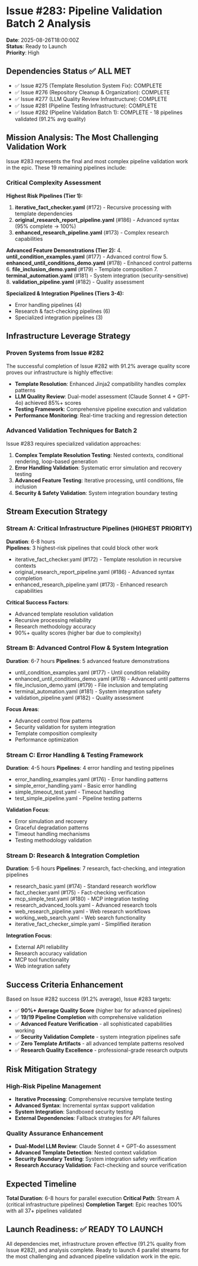 # Issue #283: Pipeline Validation Batch 2 Analysis

**Date**: 2025-08-26T18:00:00Z  
**Status**: Ready to Launch  
**Priority**: High  

## Dependencies Status ✅ ALL MET
- ✅ Issue #275 (Template Resolution System Fix): COMPLETE
- ✅ Issue #276 (Repository Cleanup & Organization): COMPLETE  
- ✅ Issue #277 (LLM Quality Review Infrastructure): COMPLETE
- ✅ Issue #281 (Pipeline Testing Infrastructure): COMPLETE
- ✅ Issue #282 (Pipeline Validation Batch 1): COMPLETE - 18 pipelines validated (91.2% avg quality)

## Mission Analysis: The Most Challenging Validation Work

Issue #283 represents the final and most complex pipeline validation work in the epic. These 19 remaining pipelines include:

### Critical Complexity Assessment

**Highest Risk Pipelines (Tier 1):**
1. **iterative_fact_checker.yaml** (#172) - Recursive processing with template dependencies
2. **original_research_report_pipeline.yaml** (#186) - Advanced syntax (95% complete → 100%)
3. **enhanced_research_pipeline.yaml** (#173) - Complex research capabilities

**Advanced Feature Demonstrations (Tier 2):**
4. **until_condition_examples.yaml** (#177) - Advanced control flow
5. **enhanced_until_conditions_demo.yaml** (#178) - Enhanced control patterns
6. **file_inclusion_demo.yaml** (#179) - Template composition
7. **terminal_automation.yaml** (#181) - System integration (security-sensitive)
8. **validation_pipeline.yaml** (#182) - Quality assessment

**Specialized & Integration Pipelines (Tiers 3-4):**
- Error handling pipelines (4)
- Research & fact-checking pipelines (6)
- Specialized integration pipelines (3)

## Infrastructure Leverage Strategy

### Proven Systems from Issue #282
The successful completion of Issue #282 with 91.2% average quality score proves our infrastructure is highly effective:

- **Template Resolution**: Enhanced Jinja2 compatibility handles complex patterns
- **LLM Quality Review**: Dual-model assessment (Claude Sonnet 4 + GPT-4o) achieved 85%+ scores
- **Testing Framework**: Comprehensive pipeline execution and validation
- **Performance Monitoring**: Real-time tracking and regression detection

### Advanced Validation Techniques for Batch 2
Issue #283 requires specialized validation approaches:

1. **Complex Template Resolution Testing**: Nested contexts, conditional rendering, loop-based generation
2. **Error Handling Validation**: Systematic error simulation and recovery testing
3. **Advanced Feature Testing**: Iterative processing, until conditions, file inclusion
4. **Security & Safety Validation**: System integration boundary testing

## Stream Execution Strategy

### Stream A: Critical Infrastructure Pipelines (HIGHEST PRIORITY)
**Duration**: 6-8 hours  
**Pipelines**: 3 highest-risk pipelines that could block other work
- iterative_fact_checker.yaml (#172) - Template resolution in recursive contexts
- original_research_report_pipeline.yaml (#186) - Advanced syntax completion
- enhanced_research_pipeline.yaml (#173) - Enhanced research capabilities

**Critical Success Factors**:
- Advanced template resolution validation
- Recursive processing reliability
- Research methodology accuracy
- 90%+ quality scores (higher bar due to complexity)

### Stream B: Advanced Control Flow & System Integration
**Duration**: 6-7 hours
**Pipelines**: 5 advanced feature demonstrations
- until_condition_examples.yaml (#177) - Until condition reliability
- enhanced_until_conditions_demo.yaml (#178) - Advanced until patterns
- file_inclusion_demo.yaml (#179) - File inclusion and templating
- terminal_automation.yaml (#181) - System integration safety
- validation_pipeline.yaml (#182) - Quality assessment

**Focus Areas**:
- Advanced control flow patterns
- Security validation for system integration
- Template composition complexity
- Performance optimization

### Stream C: Error Handling & Testing Framework
**Duration**: 4-5 hours
**Pipelines**: 4 error handling and testing pipelines
- error_handling_examples.yaml (#176) - Error handling patterns
- simple_error_handling.yaml - Basic error handling
- simple_timeout_test.yaml - Timeout handling
- test_simple_pipeline.yaml - Pipeline testing patterns

**Validation Focus**:
- Error simulation and recovery
- Graceful degradation patterns
- Timeout handling mechanisms
- Testing methodology validation

### Stream D: Research & Integration Completion
**Duration**: 5-6 hours
**Pipelines**: 7 research, fact-checking, and integration pipelines
- research_basic.yaml (#174) - Standard research workflow
- fact_checker.yaml (#175) - Fact-checking verification
- mcp_simple_test.yaml (#180) - MCP integration testing
- research_advanced_tools.yaml - Advanced research tools
- web_research_pipeline.yaml - Web research workflows
- working_web_search.yaml - Web search functionality
- iterative_fact_checker_simple.yaml - Simplified iteration

**Integration Focus**:
- External API reliability
- Research accuracy validation
- MCP tool functionality
- Web integration safety

## Success Criteria Enhancement

Based on Issue #282 success (91.2% average), Issue #283 targets:
- ✅ **90%+ Average Quality Score** (higher bar for advanced pipelines)
- ✅ **19/19 Pipeline Completion** with comprehensive validation
- ✅ **Advanced Feature Verification** - all sophisticated capabilities working
- ✅ **Security Validation Complete** - system integration pipelines safe
- ✅ **Zero Template Artifacts** - all advanced template patterns resolved
- ✅ **Research Quality Excellence** - professional-grade research outputs

## Risk Mitigation Strategy

### High-Risk Pipeline Management
- **Iterative Processing**: Comprehensive recursive template testing
- **Advanced Syntax**: Incremental syntax support validation
- **System Integration**: Sandboxed security testing
- **External Dependencies**: Fallback strategies for API failures

### Quality Assurance Enhancement
- **Dual-Model LLM Review**: Claude Sonnet 4 + GPT-4o assessment
- **Advanced Template Detection**: Nested context validation
- **Security Boundary Testing**: System integration safety verification
- **Research Accuracy Validation**: Fact-checking and source verification

## Expected Timeline
**Total Duration**: 6-8 hours for parallel execution
**Critical Path**: Stream A (critical infrastructure pipelines)
**Completion Target**: Epic reaches 100% with all 37+ pipelines validated

## Launch Readiness: ✅ READY TO LAUNCH

All dependencies met, infrastructure proven effective (91.2% quality from Issue #282), and analysis complete. Ready to launch 4 parallel streams for the most challenging and advanced pipeline validation work in the epic.